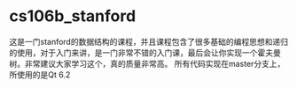 # cs106b_stanford
这是一门stanford的数据结构的课程，并且课程包含了很多基础的编程思想和递归的使用，对于入门来讲，是一门非常不错的入门课，最后会让你实现一个霍夫曼树。非常建议大家学习这个，真的质量非常高。
所有代码实现在master分支上，所使用的是Qt 6.2
